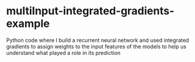 # multiInput-integrated-gradients-example
Python code where I build a recurrent neural network and used integrated gradients to assign weights to the input features of the models to help us understand what played a role in its prediction
